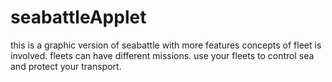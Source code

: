 # seabattleApplet
this is a graphic version of seabattle with more features
concepts of fleet is involved.
fleets can have different missions.
use your fleets to control sea and protect your transport.
